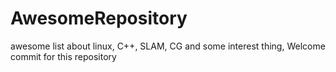 # AwesomeRepository
awesome list about linux, C++, SLAM, CG and some interest thing, Welcome commit for this repository

